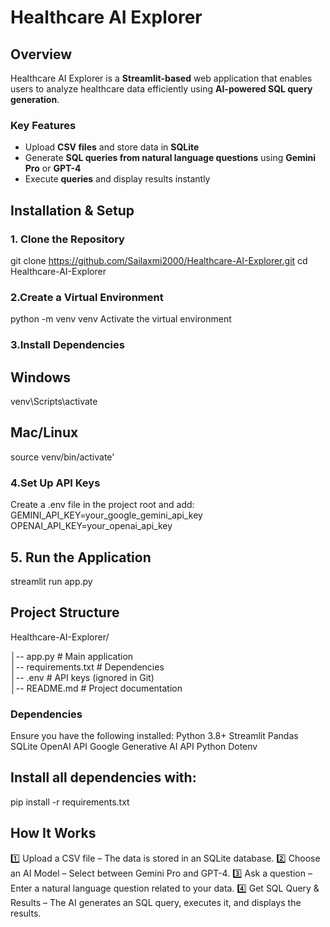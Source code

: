 # Healthcare AI Explorer  

## Overview  
Healthcare AI Explorer is a **Streamlit-based** web application that enables users to analyze healthcare data efficiently using **AI-powered SQL query generation**.  

### Key Features  
- Upload **CSV files** and store data in **SQLite**  
- Generate **SQL queries from natural language questions** using **Gemini Pro** or **GPT-4**  
- Execute **queries** and display results instantly  

## Installation & Setup  

### 1. Clone the Repository  

git clone https://github.com/Sailaxmi2000/Healthcare-AI-Explorer.git
cd Healthcare-AI-Explorer



### 2.Create a Virtual Environment 
python -m venv venv
Activate the virtual environment

### 3.Install Dependencies
## Windows
venv\Scripts\activate

## Mac/Linux
source venv/bin/activate'

### 4.Set Up API Keys

Create a .env file in the project root and add:
GEMINI_API_KEY=your_google_gemini_api_key
OPENAI_API_KEY=your_openai_api_key

## 5. Run the Application
streamlit run app.py

## Project Structure
Healthcare-AI-Explorer/

│-- app.py              # Main application  
│-- requirements.txt    # Dependencies  
│-- .env                # API keys (ignored in Git)  
│-- README.md           # Project documentation

### Dependencies
Ensure you have the following installed:
Python 3.8+
Streamlit
Pandas
SQLite
OpenAI API
Google Generative AI API
Python Dotenv

## Install all dependencies with:
pip install -r requirements.txt

## How It Works
1️⃣ Upload a CSV file – The data is stored in an SQLite database.
2️⃣ Choose an AI Model – Select between Gemini Pro and GPT-4.
3️⃣ Ask a question – Enter a natural language question related to your data.
4️⃣ Get SQL Query & Results – The AI generates an SQL query, executes it, and displays the results.


